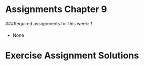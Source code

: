 # Assignments Chapter 9
###Required assignments for this week: :heavy_exclamation_mark:
 - None
 
# Exercise Assignment Solutions